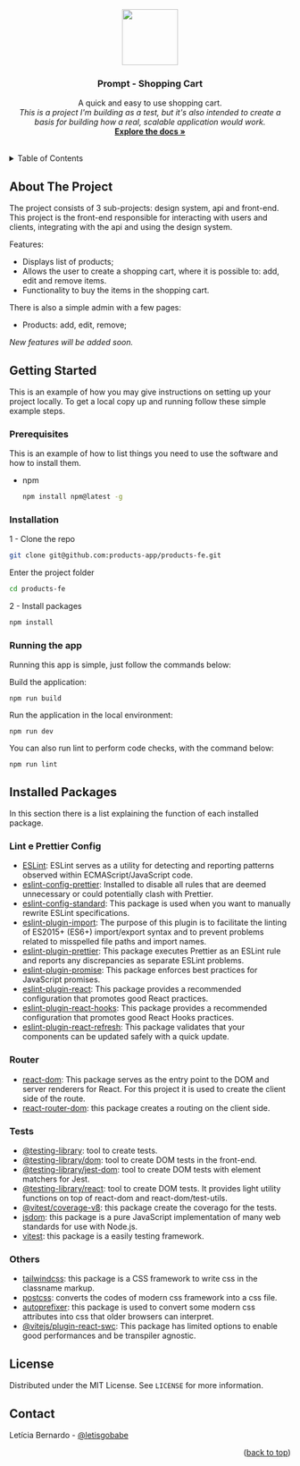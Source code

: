 <div align="center">
  <a href="https://github.com/products-app/products-fe">
    <img src="https://github.com/products-app/products-fe/assets/13439423/9f90454c-c622-4a20-8c3a-c739cd9a7f1b" width="100" /> 
  </a>

  <h3 align="center">Prompt - Shopping Cart</h3>

  <p align="center">
    A quick and easy to use shopping cart.
    <br />
    <i>This is a project I'm building as a test, but it's also intended to create a basis for building how a real, scalable application would work.</i>
    <br />
    <a href="https://github.com/products-app/products-fe"><strong>Explore the docs »</strong></a>
    <br />
    <br />
  </p>
</div>



<!-- TABLE OF CONTENTS -->
<details>
  <summary>Table of Contents</summary>
  <ol>
    <li><a href="#about-the-project">About The Project</a></li>
    <li>
      <a href="#getting-started">Getting Started</a>
      <ul>
        <li><a href="#prerequisites">Prerequisites</a></li>
        <li><a href="#installation">Installation</a></li>
        <li><a href="#running-the-app">Running the app</a></li>
      </ul>
    </li>
    <li><a href="#license">License</a></li>
    <li><a href="#contact">Contact</a></li>
  </ol>
</details>


## About The Project

The project consists of 3 sub-projects: design system, api and front-end.<br />
This project is the front-end responsible for interacting with users and clients, integrating with the api and using the design system.<br />

Features:

- Displays list of products;
- Allows the user to create a shopping cart, where it is possible to: add, edit and remove items.
- Functionality to buy the items in the shopping cart.

There is also a simple admin with a few pages:
- Products: add, edit, remove;


_New features will be added soon._


## Getting Started

This is an example of how you may give instructions on setting up your project locally.
To get a local copy up and running follow these simple example steps.

### Prerequisites

This is an example of how to list things you need to use the software and how to install them.
* npm
  ```sh
  npm install npm@latest -g
  ```

### Installation

1 - Clone the repo
```sh
git clone git@github.com:products-app/products-fe.git
```
Enter the project folder
```sh
cd products-fe
```

2 - Install packages
```sh
npm install
```

### Running the app

Running this app is simple, just follow the commands below:

Build the application:

```
npm run build
```

Run the application in the local environment:

```
npm run dev
```

You can also run lint to perform code checks, with the command below:
```
npm run lint
```

## Installed Packages

In this section there is a list explaining the function of each installed package.

### Lint e Prettier Config

- [ESLint](https://www.npmjs.com/package/eslint): ESLint serves as a utility for detecting and reporting patterns observed within ECMAScript/JavaScript code.
- [eslint-config-prettier](https://www.npmjs.com/package/eslint-config-prettier): Installed to 
disable all rules that are deemed unnecessary or could potentially clash with Prettier.
- [eslint-config-standard](https://www.npmjs.com/package/eslint-config-standard): This package is used when you want to manually rewrite ESLint specifications.
- [eslint-plugin-import](https://www.npmjs.com/package/eslint-plugin-import): The purpose of this plugin is to facilitate the linting of ES2015+ (ES6+) import/export syntax and to prevent problems related to misspelled file paths and import names.
- [eslint-plugin-prettier](https://www.npmjs.com/package/eslint-plugin-prettier): This package executes Prettier as an ESLint rule and reports any discrepancies as separate ESLint problems.
- [eslint-plugin-promise](https://www.npmjs.com/package/eslint-plugin-promise): This package enforces best practices for JavaScript promises.
- [eslint-plugin-react](https://www.npmjs.com/package/eslint-plugin-react): This package provides a recommended configuration that promotes good React practices.
- [eslint-plugin-react-hooks](https://www.npmjs.com/package/eslint-plugin-react-hooks): This package provides a recommended configuration that promotes good React Hooks practices.
- [eslint-plugin-react-refresh](https://www.npmjs.com/package/eslint-plugin-react-refresh): This package validates that your components can be updated safely with a quick update.


### Router 

- [react-dom](https://www.npmjs.com/package/react-dom): This package serves as the entry point to the DOM and server renderers for React. For this project it is used to create the client side of the route.
- [react-router-dom](https://reactrouter.com/en/main): this package creates a routing on the client side.

### Tests

- [@testing-library](https://testing-library.com/): tool to create tests.
- [@testing-library/dom](https://www.npmjs.com/package/@testing-library/dom): tool to create DOM tests in the front-end.
- [@testing-library/jest-dom](https://www.npmjs.com/package/@testing-library/jest-dom): tool to create DOM tests with element matchers for Jest.
- [@testing-library/react](https://www.npmjs.com/package/@testing-library/react): tool to create DOM tests. It provides light utility functions on top of react-dom and react-dom/test-utils.
- [@vitest/coverage-v8](https://www.npmjs.com/package/@vitest/coverage-v8): this package create the coverago for the tests.
- [jsdom](https://www.npmjs.com/package/jsdom): this package is a pure JavaScript implementation of many web standards for use with Node.js.
- [vitest](https://vitest.dev/): this package is a easily testing framework.

### Others

- [tailwindcss](https://tailwindcss.com/): this package is a CSS framework to write css in the classname markup.
- [postcss](https://postcss.org/): converts the codes of modern css framework into a css file.
- [autoprefixer](https://github.com/postcss/autoprefixer): this package is used to convert some modern css attributes into css that older browsers can interpret.
- [@vitejs/plugin-react-swc](https://www.npmjs.com/package/@vitejs/plugin-react-swc): This package has limited options to enable good performances and be transpiler agnostic.

<!-- LICENSE -->
## License

Distributed under the MIT License. See `LICENSE` for more information.


<!-- CONTACT -->
## Contact

Letícia Bernardo - [@letisgobabe](https://twitter.com/letisgobabe)


<p align="right">(<a href="#top">back to top</a>)</p>




